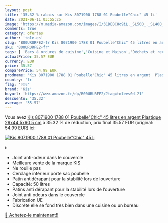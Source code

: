 ```yaml
---
layout: post
title: '35.32 % rabais sur Kis 8071900 1788 01 Poubelle"Chic" 45 li'
date: 2021-06-11 03:55:25
image: 'https://m.media-amazon.com/images/I/31DEBC8o9iL._SL500_._SL400_.jpg'
comments: true
category: ofertas
author: 'tole.es'
slug: 'B00URURFE2-fr Kis 8071900 1788 01 Poubelle"Chic" 45 litres en argent...'
sku: 'B00URURFE2-fr'
tags: [ 'Bacs à ordures de cuisine','Cuisine et Maison','Déchets et recyclage','Rangement et organisation','kis', ]
actualPrice: 35.57 EUR
currency: EUR
price: 35.57
comparePrice: 54.99 EUR
prodname: 'Kis 8071900 1788 01 Poubelle"Chic" 45 litres en argent  Plastique  29x44 5x60 5 cm'
country: 'fr'
flag: '🇫🇷'
brand: 'Kis'
buyurl: 'https://www.amazon.fr/dp/B00URURFE2/?tag=tolees0d-21'
descuento: '35.32'
average: '35.57'
---
```


Vous avez [Kis 8071900 1788 01 Poubelle"Chic" 45 litres en argent  Plastique  29x44 5x60 5 cm](https://www.amazon.fr/dp/B00URURFE2/?tag=tolees0d-21)  à  35.32 % de réduction, prix final  35.57 EUR (original: 54.99 EUR) ici:

[![Kis 8071900 1788 01 Poubelle"Chic" 45 li](https://m.media-amazon.com/images/I/31DEBC8o9iL._SL500_._SL400_.jpg)](https://www.amazon.fr/dp/B00URURFE2/?tag=tolees0d-21)

ℹ️:

- Joint anti-odeur dans le couvercle
- Meilleure vente de la marque KIS
- Ne rouille pas
- Cerclage intérieur porte sac poubelle
- Patin antidérapant pour la stabilité lors de louverture
- Capacité: 50 litres
- Patins anti dérapant pour la stabilité lors de l’ouverture
- Joint anti odeurs dans le couvercle
- Fabrication UE
- Discrète elle se fond très bien dans une cuisine ou un bureau

[🛒 Achetez-le maintenant!!](https://www.amazon.fr/dp/B00URURFE2/?tag=tolees0d-21)
